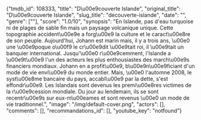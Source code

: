 {"tmdb_id": 108333, "title": "D\u00e9couverte Islande", "original_title": "D\u00e9couverte Islande", "slug_title": "decouverte-islande", "date": "", "genre": [""], "score": "1.0/10", "synopsis": "En Islande, pas d'eau turquoise ni de plages de sable fin mais un paysage volcanique unique. Cette topographie accident\u00e9e a forg\u00e9 la culture et le caract\u00e8re de son peuple.  Aujourd'hui, Johann est marin mais, il y a trois ans, \u00e0 une \u00e9poque o\u00f9 le cr\u00e9dit \u00e9tait roi, il \u00e9tait un banquier international.  Jusqu'\u00e0 r\u00e9cemment, l'Islande a \u00e9t\u00e9 l'un des acteurs les plus enthousiastes des march\u00e9s financiers mondiaux. Johann en a profit\u00e9, b\u00e9n\u00e9ficiant d'un mode de vie envi\u00e9 du monde entier.  Mais, \u00e0 l'automne 2008, le syst\u00e8me bancaire du pays, accabl\u00e9 par la dette, s'est effondr\u00e9. Les Islandais sont devenus les premi\u00e8res victimes de la r\u00e9cession mondiale.  Du jour au lendemain, ils se sont recentr\u00e9s sur eux-m\u00eames et sont revenus \u00e0 un mode de vie traditionnel.", "image": "/img/default-cover.png", "actors": [], "comments": [], "recommandations_id": [], "youtube_key": "notfound"}